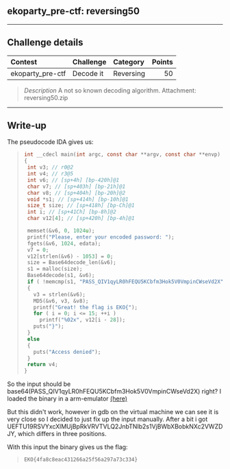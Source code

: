 ## ekoparty_pre-ctf: reversing50

----------
## Challenge details
| Contest        | Challenge     | Category  | Points |
|:---------------|:--------------|:----------|-------:|
| ekoparty_pre-ctf | Decode it | Reversing | 50  |


>*Description*
>A not so known decoding algorithm.
>Attachment: reversing50.zip 

----------
## Write-up

The pseudocode IDA gives us:

>```C
>int __cdecl main(int argc, const char **argv, const char **envp)
>{
>  int v3; // r0@2
>  int v4; // r3@5
>  int v6; // [sp+4h] [bp-420h]@1
>  char v7; // [sp+403h] [bp-21h]@1
>  char v8; // [sp+404h] [bp-20h]@2
>  void *s1; // [sp+414h] [bp-10h]@1
>  size_t size; // [sp+418h] [bp-Ch]@1
>  int i; // [sp+41Ch] [bp-8h]@2
>  char v12[4]; // [sp+420h] [bp-4h]@1
>
>  memset(&v6, 0, 1024u);
>  printf("Please, enter your encoded password: ");
>  fgets(&v6, 1024, edata);
>  v7 = 0;
>  v12[strlen(&v6) - 1053] = 0;
>  size = Base64decode_len(&v6);
>  s1 = malloc(size);
>  Base64decode(s1, &v6);
>  if ( !memcmp(s1, "PASS_QIV1qyLR0hFEQU5KCbfm3Hok5V0VmpinCWseVd2X", size) )
>  {
>    v3 = strlen(&v6);
>    MD5(&v6, v3, &v8);
>    printf("Great! the flag is EKO{");
>    for ( i = 0; i <= 15; ++i )
>      printf("%02x", v12[i - 28]);
>    puts("}");
>  }
>  else
>  {
>    puts("Access denied");
>  }
>  return v4;
>}
>```

So the input should be base64(PASS_QIV1qyLR0hFEQU5KCbfm3Hok5V0VmpinCWseVd2X) right? I loaded the binary in a arm-emulator [(here)](http://www.aurel32.net/info/debian_arm_qemu.php)

But this didn't work, however in gdb on the virtual machine we can see it is very close so I decided to just fix up the input manually. After a bit i got UEFTU19RSVYxcXlMUjBpRkVRVTVLQ2JnbTNIb2s1VjBWbXBobkNXc2VWZDJY, which differs in three positions.

With this input the binary gives us the flag:

>```
>EKO{4fa8c8eac431266a25f56a297a73c334}
>```
